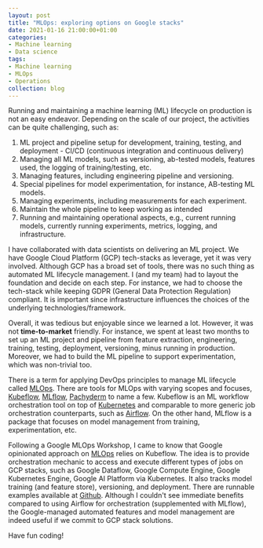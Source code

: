 ```yaml
---
layout: post
title: "MLOps: exploring options on Google stacks"
date: 2021-01-16 21:00:00+01:00
categories:
- Machine learning
- Data science
tags:
- Machine learning
- MLOps
- Operations
collection: blog
---
```


Running and maintaining a machine learning (ML) lifecycle on production is not an easy endeavor. Depending on the scale 
of our project, the activities can be quite challenging, such as:

1. ML project and pipeline setup for development, training, testing, and deployment - CI/CD (continuous integration and 
   continuous delivery)
2. Managing all ML models, such as versioning, ab-tested models, features used, the logging of training/testing, etc.
3. Managing features, including engineering pipeline and versioning.
4. Special pipelines for model experimentation, for instance, AB-testing ML models.
5. Managing experiments, including measurements for each experiment.
6. Maintain the whole pipeline to keep working as intended
7. Running and maintaining operational aspects, e.g., current running models, currently running experiments, metrics, 
   logging, and infrastructure.

I have collaborated with data scientists on delivering an ML project. We have Google Cloud Platform (GCP) tech-stacks 
as leverage, yet it was very involved. Although GCP has a broad set of tools, there was no such thing as automated
ML lifecycle management. I (and my team) had to layout the foundation and decide on each step. For instance, 
we had to choose the tech-stack while keeping GDPR (General Data Protection Regulation) compliant. 
It is important since infrastructure influences the choices of the underlying technologies/framework.

Overall, it was tedious but enjoyable since we learned a lot. However, it was not **time-to-market** friendly. 
For instance, we spent at least two months to set up an ML project and pipeline from feature extraction, engineering,
training, testing, deployment, versioning, minus running in production. Moreover, we had to build the ML pipeline 
to support experimentation, which was non-trivial too.

There is a term for applying DevOps principles to manage ML lifecycle called [MLOps](https://en.wikipedia.org/wiki/MLOps).
There are tools for MLOps with varying scopes and focuses, [Kubeflow](https://www.kubeflow.org/), [MLflow](https://mlflow.org/), [Pachyderm](https://www.pachyderm.com/) to name a few.
Kubeflow is an ML workflow orchestration tool on top of [Kubernetes](https://kubernetes.io/) and comparable to more generic job orchestration counterparts, such as [Airflow](https://airflow.apache.org/).
On the other hand, MLflow is a package that focuses on model management from training, experimentation, etc.

Following a Google MLOps Workshop, I came to know that Google opinionated approach on [MLOps](https://cloud.google.com/solutions/machine-learning/mlops-continuous-delivery-and-automation-pipelines-in-machine-learning)
relies on Kubeflow. The idea is to provide orchestration mechanic to access and execute different types of jobs on GCP stacks, such as Google Dataflow,
Google Compute Engine, Google Kubernetes Engine, Google AI Platform via Kubernetes. It also tracks model training (and feature store), versioning, and deployment.
There are runnable examples available at [Github](https://github.com/GoogleCloudPlatform/mlops-on-gcp/). Although I couldn't see
immediate benefits compared to using Airflow for orchestration (supplemented with MLflow), the Google-managed automated features and model management are indeed useful if we commit to GCP stack solutions.

Have fun coding!
